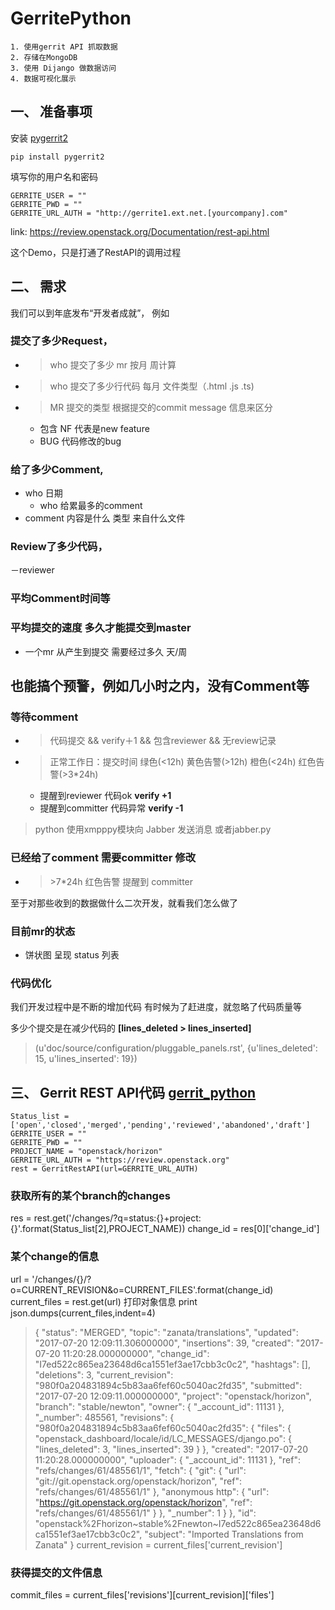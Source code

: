 # GerritePython

    1. 使用gerrit API 抓取数据 
    2. 存储在MongoDB
    3. 使用 Dijango 做数据访问
    4. 数据可视化展示


## 一、 准备事项

安装 [pygerrit2](https://dragonlin.github.io/2017/07/20/20170720Mac-install-pip/)
```
pip install pygerrit2
```
填写你的用户名和密码
```
GERRITE_USER = ""
GERRITE_PWD = ""
GERRITE_URL_AUTH = "http://gerrite1.ext.net.[yourcompany].com"

```
link:
https://review.openstack.org/Documentation/rest-api.html

这个Demo，只是打通了RestAPI的调用过程


## 二、 需求

我们可以到年底发布“开发者成就”，
例如

### 提交了多少Request，

- >who 提交了多少 mr  按月 周计算
- >who 提交了多少行代码 每月 文件类型（.html .js .ts)
- >MR 提交的类型 根据提交的commit message 信息来区分

    - 包含 NF 代表是new feature
    - BUG 代码修改的bug

### 给了多少Comment, 
- who 日期
    - who 给累最多的comment
- comment 内容是什么 类型 来自什么文件

### Review了多少代码，
－reviewer 
### 平均Comment时间等
### 平均提交的速度 多久才能提交到master
- 一个mr 从产生到提交 需要经过多久 天/周 
## 也能搞个预警，例如几小时之内，没有Comment等
### 等待comment
- >代码提交 && verify＋1 && 包含reviewer && 无review记录
- >正常工作日：提交时间 绿色(<12h) 黄色告警(>12h) 橙色(<24h) 红色告警(>3*24h)

    - 提醒到reviewer  代码ok **verify +1**
    - 提醒到committer 代码异常 **verify -1**
>python 使用xmpppy模块向 Jabber 发送消息 或者jabber.py
### 已经给了comment 需要committer 修改
- > \>7*24h 红色告警  提醒到 committer



至于对那些收到的数据做什么二次开发，就看我们怎么做了
### 目前mr的状态
- 饼状图 呈现 status 列表
### 代码优化
我们开发过程中是不断的增加代码 有时候为了赶进度，就忽略了代码质量等

多少个提交是在减少代码的  **[lines_deleted > lines_inserted]**
>(u'doc/source/configuration/pluggable_panels.rst', {u'lines_deleted': 15, u'lines_inserted': 19})

## 三、 Gerrit REST API代码 [gerrit_python](https://github.com/dragonlin/GerritePython/tree/master/src/gerrit)
```
Status_list = ['open','closed','merged','pending','reviewed','abandoned','draft']
GERRITE_USER = ""
GERRITE_PWD = ""
PROJECT_NAME = "openstack/horizon"
GERRITE_URL_AUTH = "https://review.openstack.org"
rest = GerritRestAPI(url=GERRITE_URL_AUTH)
```

### 获取所有的某个branch的changes
res = rest.get('/changes/?q=status:{}+project:{}'.format(Status_list[2],PROJECT_NAME))
change_id = res[0]['change_id']
### 某个change的信息
url = '/changes/{}/?o=CURRENT_REVISION&o=CURRENT_FILES'.format(change_id)
current_files = rest.get(url)
打印对象信息
print json.dumps(current_files,indent=4)
>{
    "status": "MERGED",
    "topic": "zanata/translations",
    "updated": "2017-07-20 12:09:11.306000000",
    "insertions": 39,
    "created": "2017-07-20 11:20:28.000000000",
    "change_id": "I7ed522c865ea23648d6ca1551ef3ae17cbb3c0c2",
    "hashtags": [],
    "deletions": 3,
    "current_revision": "980f0a204831894c5b83aa6fef60c5040ac2fd35",
    "submitted": "2017-07-20 12:09:11.000000000",
    "project": "openstack/horizon",
    "branch": "stable/newton",
    "owner": {
        "_account_id": 11131
    },
    "_number": 485561,
    "revisions": {
        "980f0a204831894c5b83aa6fef60c5040ac2fd35": {
            "files": {
                "openstack_dashboard/locale/id/LC_MESSAGES/django.po": {
                    "lines_deleted": 3,
                    "lines_inserted": 39
                }
            },
            "created": "2017-07-20 11:20:28.000000000",
            "uploader": {
                "_account_id": 11131
            },
            "ref": "refs/changes/61/485561/1",
            "fetch": {
                "git": {
                    "url": "git://git.openstack.org/openstack/horizon",
                    "ref": "refs/changes/61/485561/1"
                },
                "anonymous http": {
                    "url": "https://git.openstack.org/openstack/horizon",
                    "ref": "refs/changes/61/485561/1"
                }
            },
            "_number": 1
        }
    },
    "id": "openstack%2Fhorizon~stable%2Fnewton~I7ed522c865ea23648d6ca1551ef3ae17cbb3c0c2",
    "subject": "Imported Translations from Zanata"
}
current_revision = current_files['current_revision']

### 获得提交的文件信息
commit_files = current_files['revisions'][current_revision]['files']



